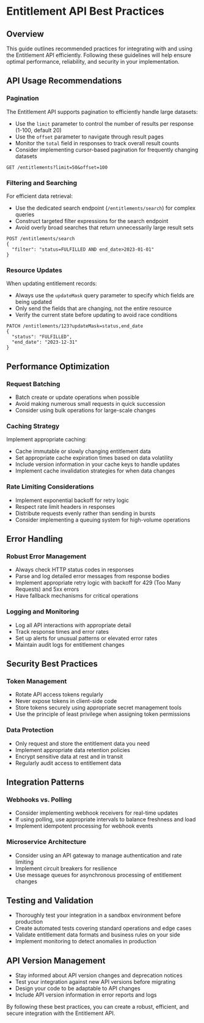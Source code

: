 # Entitlement API Best Practices

## Overview

This guide outlines recommended practices for integrating with and using the Entitlement API efficiently. Following these guidelines will help ensure optimal performance, reliability, and security in your implementation.

## API Usage Recommendations

### Pagination

The Entitlement API supports pagination to efficiently handle large datasets:

- Use the `limit` parameter to control the number of results per response (1-100, default 20)
- Use the `offset` parameter to navigate through result pages
- Monitor the `total` field in responses to track overall result counts
- Consider implementing cursor-based pagination for frequently changing datasets

```
GET /entitlements?limit=50&offset=100
```

### Filtering and Searching

For efficient data retrieval:

- Use the dedicated search endpoint (`/entitlements/search`) for complex queries
- Construct targeted filter expressions for the search endpoint
- Avoid overly broad searches that return unnecessarily large result sets

```
POST /entitlements/search
{
  "filter": "status=FULFILLED AND end_date>2023-01-01"
}
```

### Resource Updates

When updating entitlement records:

- Always use the `updateMask` query parameter to specify which fields are being updated
- Only send the fields that are changing, not the entire resource
- Verify the current state before updating to avoid race conditions

```
PATCH /entitlements/123?updateMask=status,end_date
{
  "status": "FULFILLED",
  "end_date": "2023-12-31"
}
```

## Performance Optimization

### Request Batching

- Batch create or update operations when possible
- Avoid making numerous small requests in quick succession
- Consider using bulk operations for large-scale changes

### Caching Strategy

Implement appropriate caching:

- Cache immutable or slowly changing entitlement data
- Set appropriate cache expiration times based on data volatility
- Include version information in your cache keys to handle updates
- Implement cache invalidation strategies for when data changes

### Rate Limiting Considerations

- Implement exponential backoff for retry logic
- Respect rate limit headers in responses
- Distribute requests evenly rather than sending in bursts
- Consider implementing a queuing system for high-volume operations

## Error Handling

### Robust Error Management

- Always check HTTP status codes in responses
- Parse and log detailed error messages from response bodies
- Implement appropriate retry logic with backoff for 429 (Too Many Requests) and 5xx errors
- Have fallback mechanisms for critical operations

### Logging and Monitoring

- Log all API interactions with appropriate detail
- Track response times and error rates
- Set up alerts for unusual patterns or elevated error rates
- Maintain audit logs for entitlement changes

## Security Best Practices

### Token Management

- Rotate API access tokens regularly
- Never expose tokens in client-side code
- Store tokens securely using appropriate secret management tools
- Use the principle of least privilege when assigning token permissions

### Data Protection

- Only request and store the entitlement data you need
- Implement appropriate data retention policies
- Encrypt sensitive data at rest and in transit
- Regularly audit access to entitlement data

## Integration Patterns

### Webhooks vs. Polling

- Consider implementing webhook receivers for real-time updates
- If using polling, use appropriate intervals to balance freshness and load
- Implement idempotent processing for webhook events

### Microservice Architecture

- Consider using an API gateway to manage authentication and rate limiting
- Implement circuit breakers for resilience
- Use message queues for asynchronous processing of entitlement changes

## Testing and Validation

- Thoroughly test your integration in a sandbox environment before production
- Create automated tests covering standard operations and edge cases
- Validate entitlement data formats and business rules on your side
- Implement monitoring to detect anomalies in production

## API Version Management

- Stay informed about API version changes and deprecation notices
- Test your integration against new API versions before migrating
- Design your code to be adaptable to API changes
- Include API version information in error reports and logs

By following these best practices, you can create a robust, efficient, and secure integration with the Entitlement API.
